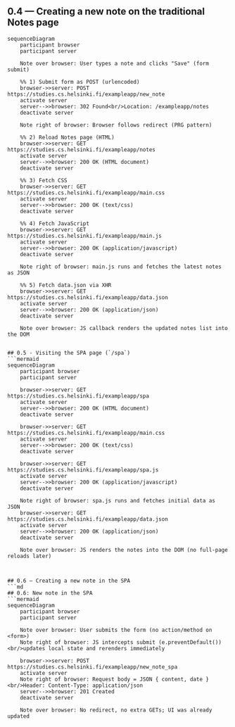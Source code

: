 ## 0.4 — Creating a new note on the traditional Notes page

```mermaid
sequenceDiagram
    participant browser
    participant server

    Note over browser: User types a note and clicks "Save" (form submit)

    %% 1) Submit form as POST (urlencoded)
    browser->>server: POST https://studies.cs.helsinki.fi/exampleapp/new_note
    activate server
    server-->>browser: 302 Found<br/>Location: /exampleapp/notes
    deactivate server

    Note right of browser: Browser follows redirect (PRG pattern)

    %% 2) Reload Notes page (HTML)
    browser->>server: GET https://studies.cs.helsinki.fi/exampleapp/notes
    activate server
    server-->>browser: 200 OK (HTML document)
    deactivate server

    %% 3) Fetch CSS
    browser->>server: GET https://studies.cs.helsinki.fi/exampleapp/main.css
    activate server
    server-->>browser: 200 OK (text/css)
    deactivate server

    %% 4) Fetch JavaScript
    browser->>server: GET https://studies.cs.helsinki.fi/exampleapp/main.js
    activate server
    server-->>browser: 200 OK (application/javascript)
    deactivate server

    Note right of browser: main.js runs and fetches the latest notes as JSON

    %% 5) Fetch data.json via XHR
    browser->>server: GET https://studies.cs.helsinki.fi/exampleapp/data.json
    activate server
    server-->>browser: 200 OK (application/json)
    deactivate server

    Note over browser: JS callback renders the updated notes list into the DOM


## 0.5 - Visiting the SPA page (`/spa`)
```mermaid
sequenceDiagram
    participant browser
    participant server

    browser->>server: GET https://studies.cs.helsinki.fi/exampleapp/spa
    activate server
    server-->>browser: 200 OK (HTML document)
    deactivate server

    browser->>server: GET https://studies.cs.helsinki.fi/exampleapp/main.css
    activate server
    server-->>browser: 200 OK (text/css)
    deactivate server

    browser->>server: GET https://studies.cs.helsinki.fi/exampleapp/spa.js
    activate server
    server-->>browser: 200 OK (application/javascript)
    deactivate server

    Note right of browser: spa.js runs and fetches initial data as JSON
    browser->>server: GET https://studies.cs.helsinki.fi/exampleapp/data.json
    activate server
    server-->>browser: 200 OK (application/json)
    deactivate server

    Note over browser: JS renders the notes into the DOM (no full-page reloads later)



## 0.6 — Creating a new note in the SPA
```md
## 0.6: New note in the SPA
```mermaid
sequenceDiagram
    participant browser
    participant server

    Note over browser: User submits the form (no action/method on <form>)
    Note right of browser: JS intercepts submit (e.preventDefault())<br/>updates local state and rerenders immediately

    browser->>server: POST https://studies.cs.helsinki.fi/exampleapp/new_note_spa
    activate server
    Note right of browser: Request body = JSON { content, date }<br/>Header: Content-Type: application/json
    server-->>browser: 201 Created
    deactivate server

    Note over browser: No redirect, no extra GETs; UI was already updated
